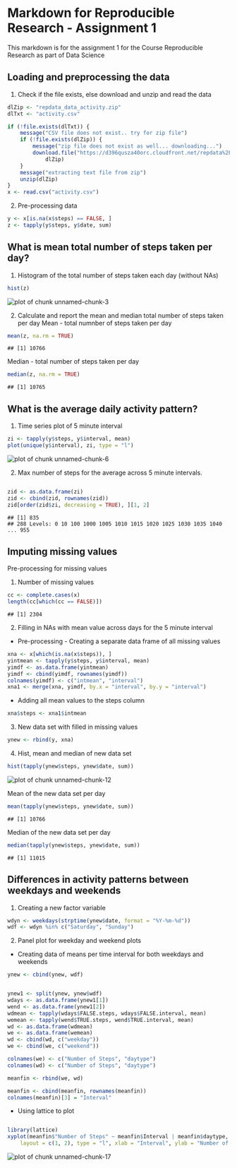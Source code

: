 Markdown for Reproducible Research - Assignment 1
=================================================

This markdown is for the assignment 1 for the Course Reproducible Research as part of Data Science

Loading and preprocessing the data
----------------------------------

1.  Check if the file exists, else download and unzip and read the data


```r
dlZip <- "repdata_data_activity.zip"
dlTxt <- "activity.csv"

if (!file.exists(dlTxt)) {
    message("CSV file does not exist.. try for zip file")
    if (!file.exists(dlZip)) {
        message("zip file does not exist as well... downloading...")
        download.file("https://d396qusza40orc.cloudfront.net/repdata%2Fdata%2Factivity.zip", 
            dlZip)
    }
    message("extracting text file from zip")
    unzip(dlZip)
}
x <- read.csv("activity.csv")
```


2.  Pre-processing data


```r
y <- x[is.na(x$steps) == FALSE, ]
z <- tapply(y$steps, y$date, sum)
```


What is mean total number of steps taken per day?
-------------------------------------------------
1.  Histogram of the total number of steps taken each day (without NAs)


```r
hist(z)
```

![plot of chunk unnamed-chunk-3](figure/unnamed-chunk-3.png) 

2.  Calculate and report the mean and median total number of steps taken per day
Mean - total numnber of steps taken per day

```r
mean(z, na.rm = TRUE)
```

```
## [1] 10766
```

Median - total number of steps taken per day

```r
median(z, na.rm = TRUE)
```

```
## [1] 10765
```

What is the average daily activity pattern?
-------------------------------------------
1.  Time series plot of 5 minute interval

```r
zi <- tapply(y$steps, y$interval, mean)
plot(unique(y$interval), zi, type = "l")
```

![plot of chunk unnamed-chunk-6](figure/unnamed-chunk-6.png) 

2.  Max number of steps for the average across 5 minute intervals.

```r

zid <- as.data.frame(zi)
zid <- cbind(zid, rownames(zid))
zid[order(zid$zi, decreasing = TRUE), ][1, 2]
```

```
## [1] 835
## 288 Levels: 0 10 100 1000 1005 1010 1015 1020 1025 1030 1035 1040 ... 955
```


Imputing missing values
-----------------------

Pre-processing for missing values

1. Number of missing values

```r
cc <- complete.cases(x)
length(cc[which(cc == FALSE)])
```

```
## [1] 2304
```

2. Filling in NAs with mean value across days for the 5 minute interval

- Pre-processing - Creating a separate data frame of all missing values 

```r
xna <- x[which(is.na(x$steps)), ]
yintmean <- tapply(y$steps, y$interval, mean)
yimdf <- as.data.frame(yintmean)
yimdf <- cbind(yimdf, rownames(yimdf))
colnames(yimdf) <- c("intmean", "interval")
xna1 <- merge(xna, yimdf, by.x = "interval", by.y = "interval")
```


- Adding all mean values to the steps column


```r
xna$steps <- xna1$intmean
```


3.  New data set with filled in missing values


```r
ynew <- rbind(y, xna)
```


4.  Hist, mean and median of new data set


```r
hist(tapply(ynew$steps, ynew$date, sum))
```

![plot of chunk unnamed-chunk-12](figure/unnamed-chunk-12.png) 


Mean of the new data set per day


```r
mean(tapply(ynew$steps, ynew$date, sum))
```

```
## [1] 10766
```


Median of the new data set per day


```r
median(tapply(ynew$steps, ynew$date, sum))
```

```
## [1] 11015
```


Differences in activity patterns between weekdays and weekends
--------------------------------------------------------------

1.  Creating a new factor variable

```r
wdyn <- weekdays(strptime(ynew$date, format = "%Y-%m-%d"))
wdf <- wdyn %in% c("Saturday", "Sunday")
```


2. Panel plot for weekday and weekend plots

- Creating data of means per time interval for both weekdays and weekends


```r
ynew <- cbind(ynew, wdf)


ynew1 <- split(ynew, ynew$wdf)
wdays <- as.data.frame(ynew1[1])
wend <- as.data.frame(ynew1[2])
wdmean <- tapply(wdays$FALSE.steps, wdays$FALSE.interval, mean)
wemean <- tapply(wend$TRUE.steps, wend$TRUE.interval, mean)
wd <- as.data.frame(wdmean)
we <- as.data.frame(wemean)
wd <- cbind(wd, c("weekday"))
we <- cbind(we, c("weekend"))

colnames(we) <- c("Number of Steps", "daytype")
colnames(wd) <- c("Number of Steps", "daytype")

meanfin <- rbind(we, wd)

meanfin <- cbind(meanfin, rownames(meanfin))
colnames(meanfin)[3] = "Interval"
```


- Using lattice to plot

```r

library(lattice)
xyplot(meanfin$"Number of Steps" ~ meanfin$Interval | meanfin$daytype, data = meanfin, 
    layout = c(1, 2), type = "l", xlab = "Interval", ylab = "Number of Steps")
```

![plot of chunk unnamed-chunk-17](figure/unnamed-chunk-17.png) 

```r

```


